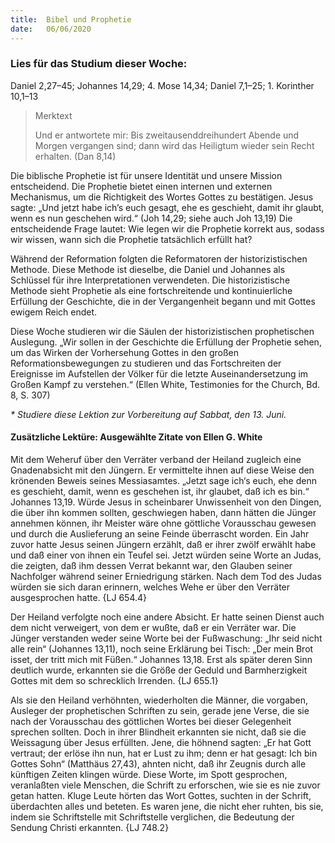 ```yaml
---
title:  Bibel und Prophetie
date:   06/06/2020
---
```


### Lies für das Studium dieser Woche:
Daniel 2,27–45; Johannes 14,29; 4. Mose 14,34; Daniel 7,1–25; 1. Korinther 10,1–13

> <p>Merktext</p>
> Und er antwortete mir: Bis zweitausenddreihundert Abende und Morgen vergangen sind; dann wird das Heiligtum wieder sein Recht erhalten. (Dan 8,14)

Die biblische Prophetie ist für unsere Identität und unsere Mission entscheidend. Die Prophetie bietet einen internen und externen Mechanismus, um die Richtigkeit des Wortes Gottes zu bestätigen. Jesus sagte: „Und jetzt habe ich’s euch gesagt, ehe es geschieht, damit ihr glaubt, wenn es nun geschehen wird.“ (Joh 14,29; siehe auch Joh 13,19) Die entscheidende Frage lautet: Wie legen wir die Prophetie korrekt aus, sodass wir wissen, wann sich die Prophetie tatsächlich erfüllt hat?

Während der Reformation folgten die Reformatoren der historizistischen Methode. Diese Methode ist dieselbe, die Daniel und Johannes als Schlüssel für ihre Interpretationen verwendeten. Die historizistische Methode sieht Prophetie als eine fortschreitende und kontinuierliche Erfüllung der Geschichte, die in der Vergangenheit begann und mit Gottes ewigem Reich endet.

Diese Woche studieren wir die Säulen der historizistischen prophetischen Auslegung. „Wir sollen in der Geschichte die Erfüllung der Prophetie sehen, um das Wirken der Vorhersehung Gottes in den großen Reformationsbewegungen zu studieren und das Fortschreiten der Ereignisse im Aufstellen der Völker für die letzte Auseinandersetzung im Großen Kampf zu verstehen.“ (Ellen White, Testimonies for the Church, Bd. 8, S. 307)

_* Studiere diese Lektion zur Vorbereitung auf Sabbat, den 13. Juni._

#### Zusätzliche Lektüre: Ausgewählte Zitate von Ellen G. White

Mit dem Weheruf über den Verräter verband der Heiland zugleich eine Gnadenabsicht mit den Jüngern. Er vermittelte ihnen auf diese Weise den krönenden Beweis seines Messiasamtes. „Jetzt sage ich‘s euch, ehe denn es geschieht, damit, wenn es geschehen ist, ihr glaubet, daß ich es bin.“ Johannes 13,19. Würde Jesus in scheinbarer Unwissenheit von den Dingen, die über ihn kommen sollten, geschwiegen haben, dann hätten die Jünger annehmen können, ihr Meister wäre ohne göttliche Vorausschau gewesen und durch die Auslieferung an seine Feinde überrascht worden. Ein Jahr zuvor hatte Jesus seinen Jüngern erzählt, daß er ihrer zwölf erwählt habe und daß einer von ihnen ein Teufel sei. Jetzt würden seine Worte an Judas, die zeigten, daß ihm dessen Verrat bekannt war, den Glauben seiner Nachfolger während seiner Erniedrigung stärken. Nach dem Tod des Judas würden sie sich daran erinnern, welches Wehe er über den Verräter ausgesprochen hatte. {LJ 654.4}

Der Heiland verfolgte noch eine andere Absicht. Er hatte seinen Dienst auch dem nicht verweigert, von dem er wußte, daß er ein Verräter war. Die Jünger verstanden weder seine Worte bei der Fußwaschung: „Ihr seid nicht alle rein“ (Johannes 13,11), noch seine Erklärung bei Tisch: „Der mein Brot isset, der tritt mich mit Füßen.“ Johannes 13,18. Erst als später deren Sinn deutlich wurde, erkannten sie die Größe der Geduld und Barmherzigkeit Gottes mit dem so schrecklich Irrenden. {LJ 655.1}

Als sie den Heiland verhöhnten, wiederholten die Männer, die vorgaben, Ausleger der prophetischen Schriften zu sein, gerade jene Verse, die sie nach der Vorausschau des göttlichen Wortes bei dieser Gelegenheit sprechen sollten. Doch in ihrer Blindheit erkannten sie nicht, daß sie die Weissagung über Jesus erfüllten. Jene, die höhnend sagten: „Er hat Gott vertraut; der erlöse ihn nun, hat er Lust zu ihm; denn er hat gesagt: Ich bin Gottes Sohn“ (Matthäus 27,43), ahnten nicht, daß ihr Zeugnis durch alle künftigen Zeiten klingen würde. Diese Worte, im Spott gesprochen, veranlaßten viele Menschen, die Schrift zu erforschen, wie sie es nie zuvor getan hatten. Kluge Leute hörten das Wort Gottes, suchten in der Schrift, überdachten alles und beteten. Es waren jene, die nicht eher ruhten, bis sie, indem sie Schriftstelle mit Schriftstelle verglichen, die Bedeutung der Sendung Christi erkannten. {LJ 748.2}